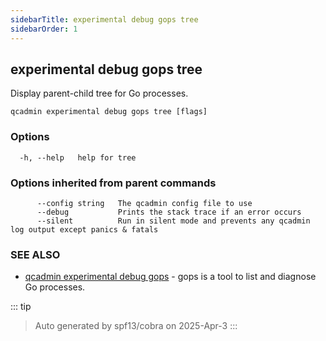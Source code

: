 ```yaml
---
sidebarTitle: experimental debug gops tree
sidebarOrder: 1
---
```


## experimental debug gops tree

Display parent-child tree for Go processes.

```
qcadmin experimental debug gops tree [flags]
```

### Options

```
  -h, --help   help for tree
```

### Options inherited from parent commands

```
      --config string   The qcadmin config file to use
      --debug           Prints the stack trace if an error occurs
      --silent          Run in silent mode and prevents any qcadmin log output except panics & fatals
```

### SEE ALSO

* [qcadmin experimental debug gops](experimental_debug_gops.md)	 - gops is a tool to list and diagnose Go processes.

::: tip
>Auto generated by spf13/cobra on 2025-Apr-3
:::